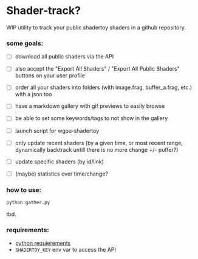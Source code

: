# Shader-track?

WIP utility to track your public shadertoy shaders in a github repository.

### some goals:

* [ ] download all public shaders via the API
* [ ] also accept the "Export All Shaders" / "Export All Public Shaders" buttons on your user profile
* [ ] order all your shaders into folders (with image.frag, buffer_a.frag, etc.) with a json too
* [ ] have a markdown gallery with gif previews to easily browse
* [ ] be able to set some keywords/tags to not show in the gallery
* [ ] launch script for wgpu-shadertoy
* [ ] only update recent shaders (by a given time, or most recent range, dynamically backtrack untill there is no more change +/- puffer?)
* [ ] update specific shaders (by id/link)
* [ ] (maybe) statistics over time/change?


### how to use:
```bash
python gather.py
```
tbd.

### requirements:
* [python requierements](/requierements.txt)
* `SHADERTOY_KEY` env var to access the API